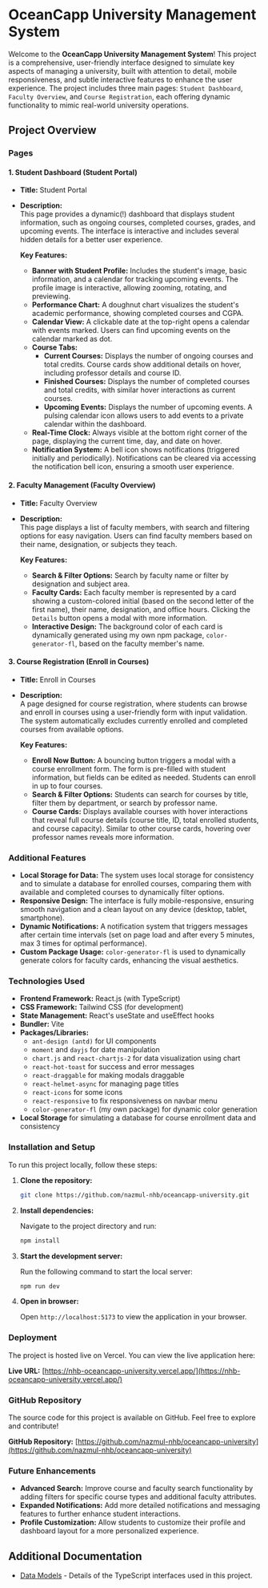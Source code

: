 # OceanCapp University Management System

Welcome to the **OceanCapp University Management System**! This project is a comprehensive, user-friendly interface designed to simulate key aspects of managing a university, built with attention to detail, mobile responsiveness, and subtle interactive features to enhance the user experience. The project includes three main pages: `Student Dashboard`, `Faculty Overview`, and `Course Registration`, each offering dynamic functionality to mimic real-world university operations.

## Project Overview

### Pages

#### 1. **Student Dashboard (Student Portal)**

- **Title:** Student Portal
- **Description:**  
  This page provides a dynamic(!) dashboard that displays student information, such as ongoing courses, completed courses, grades, and upcoming events. The interface is interactive and includes several hidden details for a better user experience.

  **Key Features:**
  - **Banner with Student Profile:** Includes the student's image, basic information, and a calendar for tracking upcoming events. The profile image is interactive, allowing zooming, rotating, and previewing.
  - **Performance Chart:** A doughnut chart visualizes the student's academic performance, showing completed courses and CGPA.
  - **Calendar View:** A clickable date at the top-right opens a calendar with events marked. Users can find upcoming events on the calendar marked as dot.
  - **Course Tabs:**
    - **Current Courses:** Displays the number of ongoing courses and total credits. Course cards show additional details on hover, including professor details and course ID.
    - **Finished Courses:** Displays the number of completed courses and total credits, with similar hover interactions as current courses.
    - **Upcoming Events:** Displays the number of upcoming events. A pulsing calendar icon allows users to add events to a private calendar within the dashboard.
  - **Real-Time Clock:** Always visible at the bottom right corner of the page, displaying the current time, day, and date on hover.
  - **Notification System:** A bell icon shows notifications (triggered initially and periodically). Notifications can be cleared via accessing the notification bell icon, ensuring a smooth user experience.

#### 2. **Faculty Management (Faculty Overview)**

- **Title:** Faculty Overview
- **Description:**  
  This page displays a list of faculty members, with search and filtering options for easy navigation. Users can find faculty members based on their name, designation, or subjects they teach.

  **Key Features:**
  - **Search & Filter Options:** Search by faculty name or filter by designation and subject area.
  - **Faculty Cards:** Each faculty member is represented by a card showing a custom-colored initial (based on the second letter of the first name), their name, designation, and office hours. Clicking the `Details` button opens a modal with more information.
  - **Interactive Design:** The background color of each card is dynamically generated using my own npm package, `color-generator-fl`, based on the faculty member's name.

#### 3. **Course Registration (Enroll in Courses)**

- **Title:** Enroll in Courses
- **Description:**  
  A page designed for course registration, where students can browse and enroll in courses using a user-friendly form with input validation. The system automatically excludes currently enrolled and completed courses from available options.

  **Key Features:**
  - **Enroll Now Button:** A bouncing button triggers a modal with a course enrollment form. The form is pre-filled with student information, but fields can be edited as needed. Students can enroll in up to four courses.
  - **Search & Filter Options:** Students can search for courses by title, filter them by department, or search by professor name.
  - **Course Cards:** Displays available courses with hover interactions that reveal full course details (course title, ID, total enrolled students, and course capacity). Similar to other course cards, hovering over professor names reveals more information.

### Additional Features

- **Local Storage for Data:** The system uses local storage for consistency and to simulate a database for enrolled courses, comparing them with available and completed courses to dynamically filter options.
- **Responsive Design:** The interface is fully mobile-responsive, ensuring smooth navigation and a clean layout on any device (desktop, tablet, smartphone).
- **Dynamic Notifications:** A notification system that triggers messages after certain time intervals (set on page load and after every 5 minutes, max 3 times for optimal performance).
- **Custom Package Usage:** `color-generator-fl` is used to dynamically generate colors for faculty cards, enhancing the visual aesthetics.

### Technologies Used

- **Frontend Framework:** React.js (with TypeScript)
- **CSS Framework:** Tailwind CSS (for development)
- **State Management:** React's useState and useEffect hooks
- **Bundler:** Vite
- **Packages/Libraries:**
  - `ant-design (antd)` for UI components
  - `moment` and `dayjs` for date manipulation
  - `chart.js` and `react-chartjs-2` for data visualization using chart
  - `react-hot-toast` for success and error messages
  - `react-draggable` for making modals draggable
  - `react-helmet-async` for managing page titles
  - `react-icons` for some icons
  - `react-responsive` to fix responsiveness on navbar menu
  - `color-generator-fl` (my own package) for dynamic color generation
- **Local Storage** for simulating a database for course enrollment data and consistency

### Installation and Setup

To run this project locally, follow these steps:

1. **Clone the repository:**

   ```bash
   git clone https://github.com/nazmul-nhb/oceancapp-university.git
   ```

2. **Install dependencies:**

   Navigate to the project directory and run:

   ```bash
   npm install
   ```

3. **Start the development server:**

   Run the following command to start the local server:

   ```bash
   npm run dev
   ```

4. **Open in browser:**

   Open `http://localhost:5173` to view the application in your browser.

### Deployment

The project is hosted live on Vercel. You can view the live application here:

**Live URL:** [https://nhb-oceancapp-university.vercel.app/](https://nhb-oceancapp-university.vercel.app/)

### GitHub Repository

The source code for this project is available on GitHub. Feel free to explore and contribute!

**GitHub Repository:** [https://github.com/nazmul-nhb/oceancapp-university](https://github.com/nazmul-nhb/oceancapp-university)

### Future Enhancements

- **Advanced Search:** Improve course and faculty search functionality by adding filters for specific course types and additional faculty attributes.
- **Expanded Notifications:** Add more detailed notifications and messaging features to further enhance student interactions.
- **Profile Customization:** Allow students to customize their profile and dashboard layout for a more personalized experience.

## Additional Documentation

- [Data Models](./MODELS.md) - Details of the TypeScript interfaces used in this project.
